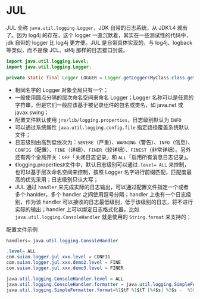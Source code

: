 # JUL

JUL 全称 `java.util.logging.Logger`，JDK 自带的日志系统，从 JDK1.4 就有了。因为 log4j 的存在，这个 logger 一直沉默着，其实在一些测试性的代码中，jdk 自带的 logger 比 log4j 更方便。JUL 是自带具体实现的，与 log4j、logback 等类似，而不是像 JCL、slf4j 那样的日志接口封装。

```java
import java.util.logging.Level;
import java.util.logging.Logger;

private static final Logger LOGGER = Logger.getLogger(MyClass.class.getName());
```

- 相同名字的 Logger 对象全局只有一个；
- 一般使用圆点分隔的层次命名空间来命名 Logger；Logger 名称可以是任意的字符串，但是它们一般应该基于被记录组件的包名或类名，如 java.net 或 javax.swing；
- 配置文件默认使用 `jre/lib/logging.properties`，日志级别默认为 `INFO`
- 可以通过系统属性 `java.util.logging.config.file` 指定路径覆盖系统默认文件；
- 日志级别由高到低依次为：`SEVERE`（严重）、`WARNING`（警告）、`INFO`（信息）、`CONFIG`（配置）、`FINE`（详细）、`FINER`（较详细）、`FINEST`（非常详细）。另外还有两个全局开关：`OFF`「关闭日志记录」和 `ALL`「启用所有消息日志记录」。
- 《logging.properties》文件中，默认日志级别可以通过`.level= ALL` 来控制，也可以基于层次命名空间来控制，按照 Logger 名字进行前缀匹配，匹配度最高的优先采用；日志级别只认大写；
- JUL 通过 `handler` 来完成实际的日志输出，可以通过配置文件指定一个或者多个 hanlder，多个 handler 之间使用逗号分隔；handler 上也有一个日志级别，作为该 handler 可以接收的日志最低级别，低于该级别的日志，将不进行实际的输出；handler 上可以绑定日志格式化器，比如 `java.util.logging.ConsoleHandler` 就是使用的 `String.format` 来支持的；

配置文件示例

```java
handlers= java.util.logging.ConsoleHandler

.level= ALL
com.suian.logger.jul.xxx.level = CONFIG
com.suian.logger.jul.xxx.demo2.level = FINE
com.suian.logger.jul.xxx.demo3.level = FINER

java.util.logging.ConsoleHandler.level = ALL
java.util.logging.ConsoleHandler.formatter = java.util.logging.SimpleFormatter
java.util.logging.SimpleFormatter.format=%1$tF %1$tT [%4$s] %3$s -  %5$s %n
```
